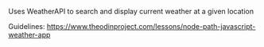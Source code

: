 Uses WeatherAPI to search and display current weather at a given location

Guidelines: https://www.theodinproject.com/lessons/node-path-javascript-weather-app